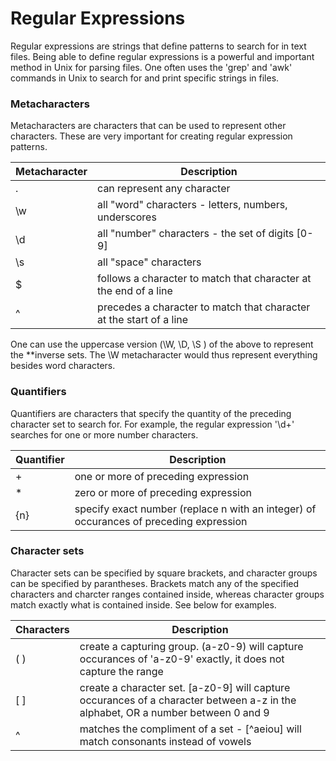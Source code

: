 # Regular Expressions

Regular expressions are strings that define patterns to search for in text files. Being able to define regular expressions is a powerful and important method in Unix for parsing files. One often uses the 'grep' and 'awk' commands in Unix to search for and print specific strings in files.

### Metacharacters

Metacharacters are characters that can be used to represent other characters. These are very important for creating regular expression patterns.

| Metacharacter | Description                                                         |
| ------------- | ------------------------------------------------------------------- |
| .             | can represent any character                                         |
| \w            | all "word" characters - letters, numbers, underscores               |
| \d            | all "number" characters - the set of digits [0-9]                   |
| \s            | all "space" characters                                              |
| $             | follows a character to match that character at the end of a line    |
| ^             | precedes a character to match that character at the start of a line |

One can use the uppercase version (\W, \D, \S ) of the above to represent the \*\*inverse sets. The \W metacharacter would thus represent everything besides word characters.

### Quantifiers

Quantifiers are characters that specify the quantity of the preceding character set to search for. For example, the regular expression '\d+' searches for one or more number characters.

| Quantifier | Description                                                                            |
| ---------- | -------------------------------------------------------------------------------------- |
| +          | one or more of preceding expression                                                    |
| \*         | zero or more of preceding expression                                                   |
| {n}        | specify exact number (replace n with an integer) of occurances of preceding expression |

### Character sets

Character sets can be specified by square brackets, and character groups can be specified by parantheses. Brackets match any of the specified characters and charcter ranges contained inside, whereas character groups match exactly what is contained inside. See below for examples.

| Characters | Description                                                                                                                      |
| ---------- | -------------------------------------------------------------------------------------------------------------------------------- |
| ( )        | create a capturing group. (a-z0-9) will capture occurances of 'a-z0-9' exactly, it does not capture the range                    |
| [ ]        | create a character set. [a-z0-9] will capture occurances of a character between a-z in the alphabet, OR a number between 0 and 9 |
| ^          | matches the compliment of a set - [^aeiou] will match consonants instead of vowels                                               |
